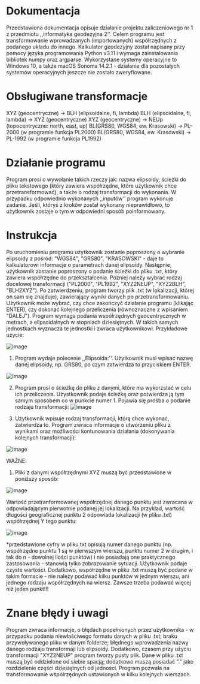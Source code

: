 # Dokumentacja
Przedstawiona dokumentacja opisuje działanie projektu zaliczeniowego nr 1 z przedmiotu ,,informatyka geodezyjna 2''. Celem programu jest transformowanie wprowadzanych (importowanych) współrzędnych z podanego układu do innego. Kalkulator geodezyjny został napisany przy pomocy języka programowania Python v3.11 i wymaga zainstalowania bibliotek numpy oraz argparse. Wykorzystane systemy operacyjne to Windows 10, a także macOS Sonoma 14.2.1 - działanie dla pozostałych systemów operacyjnych jeszcze nie zostało zweryfiowane.  
# Obsługiwane transformacje
XYZ (geocentryczne) -> BLH (elipsoidalne, fi, lambda)
BLH (elipsoidalne, fi, lambda) -> XYZ (geocentryczne)
XYZ (geocentryczne) -> NEUp (topocentryczne: north, east, up)
BL(GRS80, WGS84, ew. Krasowski) -> PL-2000 (w programie funkcja PL2000)
BL(GRS80, WGS84, ew. Krasowski) -> PL-1992 (w programie funkcja PL1992)

# Działanie programu
Program prosi o wywołanie takich rzeczy jak: nazwa elipsoidy, ścieżki do pliku tekstowego (który zawiera współrzędne, które użytkownik chce przetransformować), a także o rodzaj transformacji do wykonania. W przypadku odpowiednio wykonanych ,,inputów'' program wykonuje zadanie. Jeśli, któryś z kroków został wykonany nieprawidłowo, to użytkownik zostaje o tym w odpowiedni sposób poinformowany. 

# Instrukcja
Po uruchomieniu programu użytkownik zostanie poproszony o wybranie elipsoidy z pośród: "WGS84", "GRS80", "KRASOWSKI" - daje to kalkulatorowi informacje o parametrach danej elipsoidy. Następnie, użytkownik zostanie poproszony o podanie ścieżki do pliku .txt, który zawiera współrzędne do przekształcenia. Później należy wybrać rodzaj docelowej transformacji ("PL2000", "PL1992", "XYZ2NEUP", "XYZ2BLH", "BLH2XYZ"). Po zatwierdzeniu, program tworzy plik .txt (w lokalizacji, której on sam się znajduje), zawierający wyniki danych po przetransformowaniu. Użytkownik może wybrać, czy chce zakończyć działanie programu (klikając ENTER), czy dokonać kolejnego przeliczenia (równoznaczne z wpisaniem "DALEJ"). Program wymaga podania współrzędnych geocentrycznych w metrach, a elipsoidalnych w stopniach dziesiętnych. W takich samych jednostkach wyznacza te jednostki i zwraca użytkownikowi. Przykładowe użycie:

![image](https://github.com/EssowyAkap/Geo/assets/168012795/501dffbf-0436-4724-aac0-52aab42baa19)


1. Program wydaje polecenie ,,Elipsoida:''. Użytkownik musi wpisać nazwę danej elipsoidy, np. GRS80, po czym zatwierdza to przyciskiem ENTER.


![image](https://github.com/EssowyAkap/Geo/assets/168012795/7990f522-e9fa-4fa3-80d9-36232f13be9a)


2. Program prosi o ścieżkę do pliku z danymi, które ma wykorzstać w celu ich przeliczenia. Użystkownik podaje ścieżkę oraz potwierdza ją tym samym sposobem co w punkcie numer 1. Pojawia się prośba o podanie rodzaju transformacji:
![image](https://github.com/EssowyAkap/Geo/assets/168012795/2419a157-6ff1-4c6d-9d3e-f50c1a641cb0)


3. Użytkownik wpisuje rodzaj transformacji, którą chce wykonać, zatwierdza to. Program zwraca informacje o utworzeniu pliku z wynikami oraz możliwości kontunowania działania (dokonywania kolejnych transformacji):

![image](https://github.com/EssowyAkap/Geo/assets/168012795/ec29c3f6-0885-4c8c-ad60-b257521980ad)

WAŻNE:
1. Pliki z danymi współrzędnymi XYZ muszą być przedstawione w poniższy sposób:

![image](https://github.com/EssowyAkap/Geo/assets/168012795/cf3b7a54-fe50-4861-ac1c-2525b0d65d6a)

Wartość przetranformowanej współrzędnej danego punktu jest zwracana w odpowiadającym pierwotnie podanej jej lokalizacji. Na przykład, wartość długości geograficznej punktu 2 odpowiada lokalizacji (w pliku .txt) współrzędnej Y tego punktu:

![image](https://github.com/EssowyAkap/Geo/assets/168012795/771fd961-b817-47a1-8c47-d26f62e4efa4)

*przedstawione cyfry w pliku txt opisują numer danego punktu (np. współrzędne punktu 1 są w pierwszym wierszu, punktu numer 2 w drugim, i tak do n - dowolnej ilości punktów) i nie posiadają one praktycznego zastosowania - stanowią tylko zobrazowanie sytuacji. Użytkownik podaje czyste wartości. Dodatkowo, współrzędne w pliku .txt muszą być podane w takim formacie - nie należy podawać kilku punktów w jednym wierszu, ani jednego rodzaju współrzędnych na wiersz. Zawsze trzeba podawać więcej niż jeden punkt!!!



# Znane błędy i uwagi
Program zwraca informacje, o błędach popełnionych przez użytkownika - w przypadku podania niewłaściwego formatu danych w pliku .txt; braku przywoływanego pliku w danym folderze; błędnego wprowadzenia nazwy danego rodzaju transformaji lub elipsoidy. Dodatkowo, czasem przy użyciu transformacji "XYZ2NEUP" program tworzy pusty plik.
Dane w pliku .txt muszą być oddzielone od siebie spacją; dodatkowo muszą posiadać "." jako rozdzielenie części dziesiętnych od jedności.
Program pozwala na transformowanie współrzędnych ustawionych w kilku kolejnych wierszach. 

